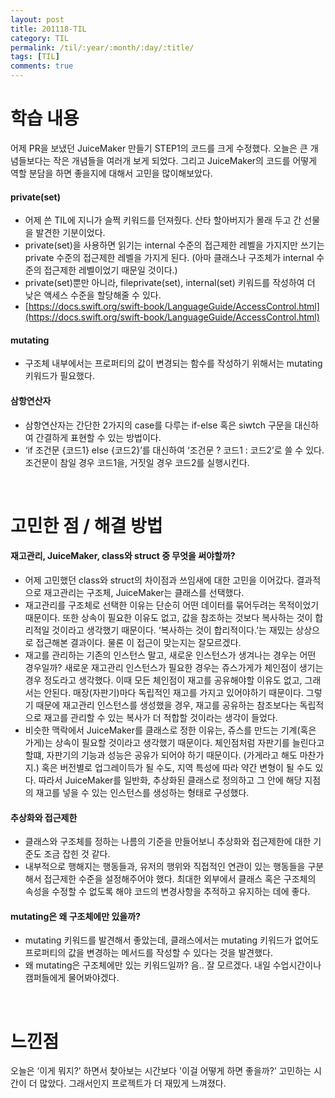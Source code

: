 ```yaml
---
layout: post
title: 201118-TIL
category: TIL
permalink: /til/:year/:month/:day/:title/
tags: [TIL]
comments: true
---
```


# 학습 내용
 어제 PR을 보냈던 JuiceMaker 만들기 STEP1의 코드를 크게 수정했다. 오늘은 큰 개념들보다는 작은 개념들을 여러개 보게 되었다. 그리고 JuiceMaker의 코드를 어떻게 역할 분담을 하면 좋을지에 대해서 고민을 많이해보았다. 

#### private(set)
- 어제 쓴 TIL에 지니가 슬쩍 키워드를 던져줬다. 산타 할아버지가 몰래 두고 간 선물을 발견한 기분이었다. 
- private(set)을 사용하면 읽기는 internal 수준의 접근제한 레벨을 가지지만 쓰기는 private 수준의 접근제한 레벨을 가지게 된다. (아마 클래스나 구조체가 internal 수준의 접근제한 레벨이었기 때문일 것이다.)
- private(set)뿐만 아니라, fileprivate(set), internal(set) 키워드를 작성하여 더 낮은 액세스 수준을 할당해줄 수 있다.
- [https://docs.swift.org/swift-book/LanguageGuide/AccessControl.html](https://docs.swift.org/swift-book/LanguageGuide/AccessControl.html)


#### mutating
- 구조체 내부에서는 프로퍼티의 값이 변경되는 함수를 작성하기 위해서는 mutating 키워드가 필요했다.

####  삼항연산자
- 삼항연산자는 간단한 2가지의 case를 다루는 if-else 혹은 siwtch 구문을 대신하여 간결하게 표현할 수 있는 방법이다.
- ‘if 조건문 {코드1} else {코드2}’를 대신하여 ‘조건문 ? 코드1 : 코드2’로 쓸 수 있다. 조건문이 참일 경우 코드1을, 거짓일 경우 코드2를 실행시킨다.

<br>

# 고민한 점 / 해결 방법
#### 재고관리, JuiceMaker, class와 struct 중 무엇을 써야할까?
- 어제 고민했던 class와 struct의 차이점과 쓰임새에 대한 고민을 이어갔다. 결과적으로 재고관리는 구조체, JuiceMaker는 클래스를 선택했다.
- 재고관리를 구조체로 선택한 이유는 단순히 어떤 데이터를 묶어두려는 목적이었기 때문이다. 또한 상속이 필요한 이유도 없고, 값을 참조하는 것보다 복사하는 것이 합리적일 것이라고 생각했기 때문이다. ‘복사하는 것이 합리적이다.’는 재밌는 상상으로 접근해본 결과이다.  물론 이 접근이 맞는지는 잘모르겠다. 
- 재고를 관리하는 기존의 인스턴스 말고, 새로운 인스턴스가 생겨나는 경우는 어떤 경우일까? 새로운 재고관리  인스턴스가 필요한 경우는 쥬스가게가 체인점이 생기는 경우 정도라고 생각했다. 이때 모든 체인점이 재고를 공유해야할 이유도 없고, 그래서는 안된다. 매장(자판기)마다 독립적인 재고를 가지고 있어야하기 때문이다. 그렇기 때문에 재고관리 인스턴스를 생성했을 경우, 재고를 공유하는 참조보다는 독립적으로 재고를 관리할 수 있는 복사가 더 적합할 것이라는 생각이 들었다.
- 비슷한 맥락에서 JuiceMaker를 클래스로 정한 이유는, 쥬스를 만드는 기계(혹은 가게)는 상속이 필요할 것이라고 생각했기 때문이다. 체인점처럼 자판기를 늘린다고 할떄, 자판기의 기능과 성능은 공유가 되어야 하기 때문이다. (가게라고 해도 마찬가지.) 혹은 버전별로 업그레이득가 될 수도, 지역 특성에 따라 약간 변형이 될 수도 있다. 따라서 JuiceMaker를 일반화, 추상화된 클래스로 정의하고 그 안에 해당 지점의 재고를 넣을 수 있는 인스턴스를 생성하는 형태로 구성했다.

#### 추상화와 접근제한
- 클래스와 구조체를 정하는 나름의 기준을 만들어보니 추상화와 접근제한에 대한 기준도 조금 잡힌 것 같다.
- 내부적으로 행해지는 행동들과, 유저의 행위와 직접적인 연관이 있는 행동들을 구분해서 접근제한 수준을 설정해주어야 했다. 최대한 외부에서 클래스 혹은 구조체의 속성을 수정할 수 없도록 해야 코드의 변경사항을 추적하고 유지하는 데에 좋다.

#### mutating은 왜 구조체에만 있을까?
- mutating 키워드를 발견해서 좋았는데, 클래스에서는 mutating 키워드가 없어도 프로퍼티의 값을 변경하는 메서드를 작성할 수 있다는 것을 발견했다.
- 왜 mutating은 구조체에만 있는 키워드일까? 음.. 잘 모르겠다. 내일 수업시간이나 캠퍼들에게 물어봐야겠다.


<br>

# 느낀점
 오늘은 ‘이게 뭐지?’ 하면서 찾아보는 시간보다 '이걸 어떻게 하면 좋을까?’ 고민하는 시간이 더 많았다. 그래서인지 프로젝트가 더 재밌게 느껴졌다.

